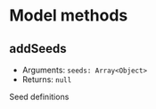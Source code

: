 # Model methods

## addSeeds

* Arguments: `seeds: Array<Object>`
* Returns: `null`

Seed definitions

